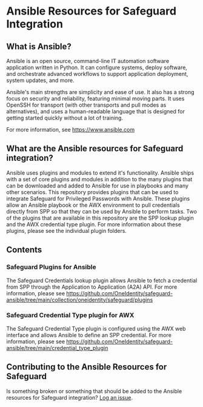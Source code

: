 # Ansible Resources for Safeguard Integration

## What is Ansible?

Ansible is an open source, command-line IT automation software application written in Python. It can configure systems, deploy software, and orchestrate advanced workflows to support application deployment, system updates, and more.

Ansible's main strengths are simplicity and ease of use. It also has a strong focus on security and reliability, featuring minimal moving parts. It uses OpenSSH for transport (with other transports and pull modes as alternatives), and uses a human-readable language that is designed for getting started quickly without a lot of training.

For more information, see <https://www.ansible.com>

## What are the Ansible resources for Safeguard integration?

Ansible uses plugins and modules to extend it's functionality. Ansible ships with a set of core plugins and modules in addition to the many plugins that can be downloaded and added to Ansible for use in playbooks and many other scenarios. This repository provides plugins that can be used to integrate Safeguard for Privileged Passwords with Ansible. These plugins allow an Ansible playbook or the AWX environment to pull credentials directly from SPP so that they can be used by Ansible to perform tasks. Two of the plugins that are available in this repository are the SPP lookup plugin and the AWX credential type plugin. For more information about these plugins, please see the individual plugin folders.

## Contents

### Safeguard Plugins for Ansible

The Safeguard Credentials lookup plugin allows Ansible to fetch a credential from SPP through the Application to Application (A2A) API. For more information, please see <https://github.com/OneIdentity/safeguard-ansible/tree/main/collection/oneidentity/safeguard/plugins>

### Safeguard Credential Type plugin for AWX

The Safeguard Credential Type plugin is configured using the AWX web interface and allows Ansible to define an SPP credential. For more information, please see <https://github.com/OneIdentity/safeguard-ansible/tree/main/credential_type_plugin>

## Contributing to the Ansible Resources for Safeguard

Is something broken or something that should be added to the Ansible resources for Safeguard integration? [Log an issue](https://github.com/OneIdentity/safeguard-ansible/issues).
